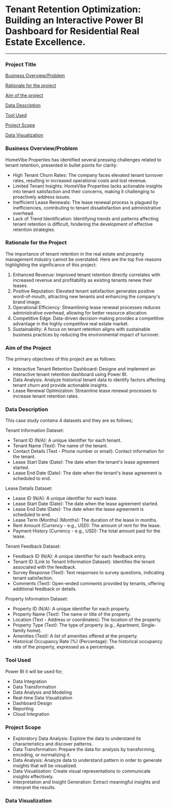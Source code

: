 # Tenant Retention Optimization: Building an Interactive Power BI Dashboard for Residential Real Estate Excellence.

--------
### Project Title

[Business Overview/Problem](#business-overview-/problem)

[Rationale for the project](rationale-for-the-project)

[Aim of the project](#aim-of-the-project)

[Data Description](#data-description) 

[Tool Used](#tool-used)

[Project Scope](#project-scope)

[Data Visualization](#data-visualization)


### Business Overview/Problem
HomeVibe Properties has identified several pressing challenges related to tenant retention, presented in bullet points for clarity:
-  High Tenant Churn Rates: The company faces elevated tenant turnover rates, resulting in increased operational costs and lost revenue. 
-  Limited Tenant Insights: HomeVibe Properties lacks actionable insights into tenant satisfaction and their concerns, making it challenging to proactively address issues. 
-  Inefficient Lease Renewals: The lease renewal process is plagued by inefficiencies, contributing to tenant dissatisfaction and administrative overhead. 
-  Lack of Trend Identification: Identifying trends and patterns affecting tenant retention is difficult, hindering the development of effective retention strategies. 

### Rationale for the Project
The importance of tenant retention in the real estate and property management industry cannot be overstated. Here are the top five reasons highlighting the significance of this project:
1. Enhanced Revenue: Improved tenant retention directly correlates with increased revenue and profitability as existing tenants renew their leases. 
2. Positive Reputation: Elevated tenant satisfaction generates positive word-of-mouth, attracting new tenants and enhancing the company's brand image. 
3. Operational Efficiency: Streamlining lease renewal processes reduces administrative overhead, allowing for better resource allocation. 
4. Competitive Edge: Data-driven decision-making provides a competitive advantage in the highly competitive real estate market. 
5. Sustainability: A focus on tenant retention aligns with sustainable business practices by reducing the environmental impact of turnover.

### Aim of the Project
The primary objectives of this project are as follows:
- Interactive Tenant Retention Dashboard: Designe and implement an interactive tenant retention dashboard using Power BI. 
- Data Analysis: Analyze historical tenant data to identify factors affecting tenant churn and provide actionable insights. 
- Lease Renewal Optimization: Streamline lease renewal processes to increase tenant retention rates. 

### Data Description
This case study contains 4 datasets and  they are as follows;

Tenant Information Dataset:
- Tenant ID (N/A): A unique identifier for each tenant. 
- Tenant Name (Text): The name of the tenant. 
- Contact Details (Text - Phone number or email): Contact information for the tenant. 
- Lease Start Date (Date): The date when the tenant's lease agreement started. 
- Lease End Date (Date): The date when the tenant's lease agreement is scheduled to end. 

Lease Details Dataset:
- Lease ID (N/A): A unique identifier for each lease. 
- Lease Start Date (Date): The date when the lease agreement started. 
- Lease End Date (Date): The date when the lease agreement is scheduled to end. 
- Lease Term (Months) (Months): The duration of the lease in months. 
- Rent Amount (Currency - e.g., USD): The amount of rent for the lease. 
- Payment History (Currency - e.g., USD): The total amount paid for the lease. 

Tenant Feedback Dataset:
 - Feedback ID (N/A): A unique identifier for each feedback entry. 
 - Tenant ID (Link to Tenant Information Dataset): Identifies the tenant associated with the feedback. 
 - Survey Response (Text): Text responses to survey questions, indicating tenant satisfaction. 
 - Comments (Text): Open-ended comments provided by tenants, offering additional feedback or details. 

Property Information Dataset:
- Property ID (N/A): A unique identifier for each property. 
- Property Name (Text): The name or title of the property. 
- Location (Text - Address or coordinates): The location of the property. 
- Property Type (Text): The type of property (e.g., Apartment, Single-family home). 
- Amenities (Text): A list of amenities offered at the property. 
- Historical Occupancy Rate (%) (Percentage): The historical occupancy rate of the property, expressed as a percentage.

 ### Tool Used
  Power BI 
  it will be used for;
 - Data Integration 
 - Data Transformation 
 - Data Analysis and Modeling 
 - Real-time Data Visualization 
 - Dashboard Design 
 - Reporting 
 - Cloud Integration 
  
### Project Scope
- Exploratory Data Analysis: Explore the data to understand its characteristics and discover patterns. 
- Data Transformation: Prepare the data for analysis by transforming, encoding, or normalizing it. 
- Data Analysis: Analyze data to understand pattern in order to generate insights that will be visualized. 
- Data Visualization: Create visual representations to communicate insights effectively. 
- Interpretation and Insight Generation: Extract meaningful insights and interpret the results.

### Data Visualization
